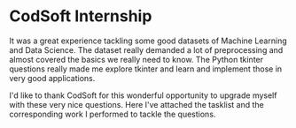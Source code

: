 # CodSoft Internship 
It was a great experience tackling some good datasets of Machine Learning and Data Science. 
The dataset really demanded a lot of preprocessing and almost covered the basics we really need to know. 
The Python tkinter questions really made me explore tkinter and learn and implement those in very good applications. <br>

I'd like to thank CodSoft for this wonderful opportunity to upgrade myself with these very nice questions. Here I've attached the tasklist and the corresponding work I performed to tackle the questions.
